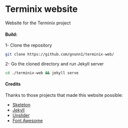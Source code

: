 # Terminix website
Website for the Terminix project

#### Build:
1- Clone the repository 
```bash
git clone https://github.com/gnunn1/terminix-web/
```
2- Go the cloned directory and run Jekyll server
```bash
cd ./terminix-web && jekyll serve
```

#### Credits
Thanks to those projects that made this website possible:
- [Skeleton](http://getskeleton.com/)
- [Jekyll](https://jekyllrb.com/)
- [Unslider](http://unslider.com/)
- [Font Awesome](http://fontawesome.io/)
